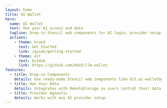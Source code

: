 ```yaml
---
layout: home
title: AI Wallet
hero:
  name: AI Wallet
  text: Own your AI access and data
  tagline: Drop-in Stencil web components for AI login, provider setup, and data ownership.
  actions:
    - theme: brand
      text: Get Started
      link: /guide/getting-started
    - theme: alt
      text: GitHub
      link: https://github.com/m5x5/llm-wallet
features:
  - title: Drop-in Components
    details: Use ready-made Stencil web components like &lt;ai-wallet&gt; in any app.
  - title: Own Your Data
    details: Integrates with RemoteStorage so users control their data.
  - title: Provider Agnostic
    details: Works with any AI provider setup.
---
```


<ClientOnly>
  <div style="margin-top: 2rem">
    <ai-wallet></ai-wallet>
  </div>
</ClientOnly>
